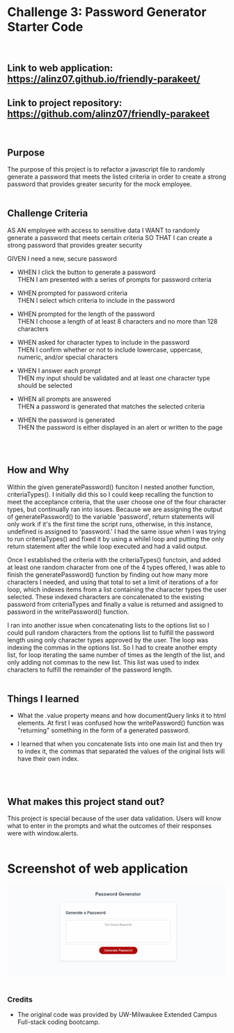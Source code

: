 # Challenge 3: Password Generator Starter Code
<br/>

## **Link** to web application: https://alinz07.github.io/friendly-parakeet/

## **Link** to project repository: https://github.com/alinz07/friendly-parakeet
<br/>

## **Purpose**
The purpose of this project is to refactor a javascript file to randomly generate a password that meets the listed criteria in order to create a strong password that provides greater security for the mock employee.
<br/>
<br/>

## **Challenge Criteria**
AS AN employee with access to sensitive data
I WANT to randomly generate a password that meets certain criteria
SO THAT I can create a strong password that provides greater security

GIVEN I need a new, secure password </br>
* WHEN I click the button to generate a password</br>
THEN I am presented with a series of prompts for password criteria

* WHEN prompted for password criteria</br>
THEN I select which criteria to include in the password

* WHEN prompted for the length of the password</br>
THEN I choose a length of at least 8 characters and no more than 128 characters

* WHEN asked for character types to include in the password</br>
THEN I confirm whether or not to include lowercase, uppercase, numeric, and/or special characters

* WHEN I answer each prompt</br>
THEN my input should be validated and at least one character type should be selected

* WHEN all prompts are answered</br>
THEN a password is generated that matches the selected criteria

* WHEN the password is generated</br>
THEN the password is either displayed in an alert or written to the page
<br/>
<br/>

## **How and Why**
Within the given generatePassword() funciton I nested another function, criteriaTypes(). I initially did this so I could keep recalling the function to meet the acceptance criteria, that the user choose one of the four character types, but continually ran into issues. Because we are assigning the output of generatePassword() to the variable 'password', return statements will only work if it's the first time the script runs, otherwise, in this instance, undefined is assigned to 'password.' I had the same issue when I was trying to run criteriaTypes() and fixed it by using a whilel loop and putting the only return statement after the while loop executed and had a valid output.

Once I established the criteria with the criteriaTypes() functoin, and added at least one random character from one of the 4 types offered, I was able to finish the generatePassword() function by finding out how many more characters I needed, and using that total to set a limit of iterations of a for loop, which indexes items from a list containing the character types the user selected. These indexed characters are concatenated to the existing password from criteriaTypes and finally a value is returned and assigned to password in the writePassword() function.

I ran into another issue when concatenating lists to the options list so I could pull random characters from the options list to fulfill the password length using only character types approved by the user. The loop was indexing the commas in the options list. So I had to create another empty list, for loop iterating the same number of times as the length of the list, and only adding not commas to the new list. This list was used to index characters to fulfill the remainder of the password length.
<br/>
<br/>

## **Things I learned**
* What the .value property means and how documentQuery links it to html elements. At first I was confused how the writePassword() function was "returning" something in the form of a generated password.

* I learned that when you concatenate lists into one main list and then try to index it, the commas that separated the values of the original lists will have their own index.
<br/>
<br/>

## **What makes this project stand out?**
This project is special because of the user data validation. Users will know what to enter in the prompts and what the outcomes of their responses were with window.alerts.
<br/>
<br/>

# Screenshot of web application
![gif-of-webapp](./pwgen-gif.gif)
<br/>
<br/>

### **Credits**
* The original code was provided by UW-Milwaukee Extended Campus Full-stack coding bootcamp.